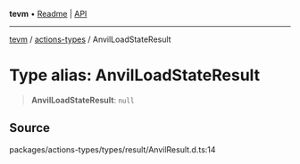 **tevm** • [Readme](../../README.md) \| [API](../../modules.md)

***

[tevm](../../README.md) / [actions-types](../README.md) / AnvilLoadStateResult

# Type alias: AnvilLoadStateResult

> **AnvilLoadStateResult**: `null`

## Source

packages/actions-types/types/result/AnvilResult.d.ts:14
